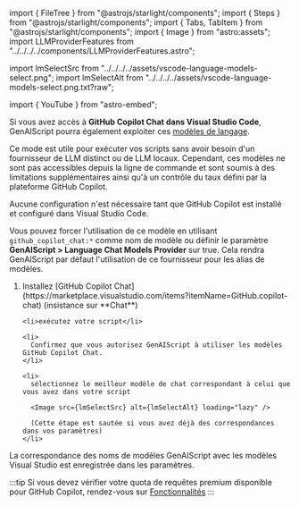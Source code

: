 import { FileTree } from "@astrojs/starlight/components";
import { Steps } from "@astrojs/starlight/components";
import { Tabs, TabItem } from "@astrojs/starlight/components";
import { Image } from "astro:assets";
import LLMProviderFeatures from "../../../../components/LLMProviderFeatures.astro";

import lmSelectSrc from "../../../../assets/vscode-language-models-select.png";
import lmSelectAlt from "../../../../assets/vscode-language-models-select.png.txt?raw";

import { YouTube } from "astro-embed";

Si vous avez accès à **GitHub Copilot Chat dans Visual Studio Code**,
GenAIScript pourra également exploiter ces [modèles de langage](https://code.visualstudio.com/api/extension-guides/language-model).

Ce mode est utile pour exécuter vos scripts sans avoir besoin d'un fournisseur de LLM distinct ou de LLM locaux. Cependant, ces modèles ne sont pas accessibles depuis la ligne de commande
et sont soumis à des limitations supplémentaires ainsi qu'à un contrôle du taux défini par la plateforme GitHub Copilot.

Aucune configuration n'est nécessaire tant que GitHub Copilot est installé et configuré dans Visual Studio Code.

Vous pouvez forcer l'utilisation de ce modèle en utilisant `github_copilot_chat:*` comme nom de modèle
ou définir le paramètre **GenAIScript > Language Chat Models Provider** sur true.
Cela rendra GenAIScript par défaut l'utilisation de ce fournisseur pour les alias de modèles.

<YouTube id="LRrVMiZgWJg" posterQuality="high" />

<Steps>
  <ol>
    <li>
      Installez [GitHub Copilot Chat](https://marketplace.visualstudio.com/items?itemName=GitHub.copilot-chat) (insistance sur **Chat**)
    </li>

    <li>exécutez votre script</li>

    <li>
      Confirmez que vous autorisez GenAIScript à utiliser les modèles GitHub Copilot Chat.
    </li>

    <li>
      sélectionnez le meilleur modèle de chat correspondant à celui que vous avez dans votre script

      <Image src={lmSelectSrc} alt={lmSelectAlt} loading="lazy" />

      (Cette étape est sautée si vous avez déjà des correspondances dans vos paramètres)
    </li>
  </ol>
</Steps>

La correspondance des noms de modèles GenAIScript avec les modèles Visual Studio est enregistrée dans les paramètres.

:::tip
Si vous devez vérifier votre quota de requêtes premium disponible pour GitHub Copilot, rendez-vous sur [Fonctionnalités](https://github.com/settings/copilot/features)
:::